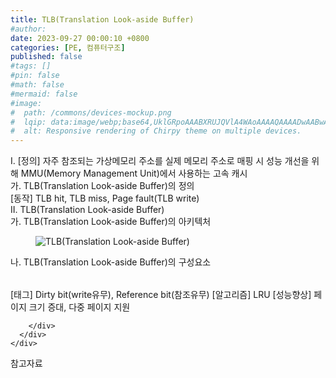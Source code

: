 ```yaml
---
title: TLB(Translation Look-aside Buffer)
#author: 
date: 2023-09-27 00:00:10 +0800
categories: [PE, 컴퓨터구조]
published: false
#tags: []
#pin: false
#math: false
#mermaid: false
#image:
#  path: /commons/devices-mockup.png
#  lqip: data:image/webp;base64,UklGRpoAAABXRUJQVlA4WAoAAAAQAAAADwAABwAAQUxQSDIAAAARL0AmbZurmr57yyIiqE8oiG0bejIYEQTgqiDA9vqnsUSI6H+oAERp2HZ65qP/VIAWAFZQOCBCAAAA8AEAnQEqEAAIAAVAfCWkAALp8sF8rgRgAP7o9FDvMCkMde9PK7euH5M1m6VWoDXf2FkP3BqV0ZYbO6NA/VFIAAAA
#  alt: Responsive rendering of Chirpy theme on multiple devices.
---
```


<div class="post-wrap">
  <div class="para">
    <div class="para-title">
      I. [정의] 자주 참조되는 가상메모리 주소를 실제 메모리 주소로 매핑 시 성능 개선을 위해 MMU(Memory Management Unit)에서 사용하는 고속 캐시
    </div>
    <div class="para-cntnt">
      <div class="para">
        <div class="para-title">
          가. TLB(Translation Look-aside Buffer)의 정의
        </div>
        <div class="para-cntnt">
          [동작] TLB hit, TLB miss, Page fault(TLB write)
        </div>
      </div>
    </div>
  </div>
  
  <div class="para">
    <div class="para-title">
      II. TLB(Translation Look-aside Buffer)
    </div>
    <div class="para-cntnt">
      <div class="para">
        <div class="para-title">
          가. TLB(Translation Look-aside Buffer)의 아키텍처
        </div>
        <div class="para-cntnt">
          <figure class="post-figure">
            <img src="/assets/img/posts/TLB(Translation-Look-aside-Buffer).png" alt="TLB(Translation Look-aside Buffer)">
<!--            <figcaption>Source: Unveiling the Metaverse: Exploring Emerging Trends, Multifaceted Perspectives, and Future Challenges</figcaption>-->
          </figure>
        </div>
      </div>
      <div class="para">
        <div class="para-title">
          나. TLB(Translation Look-aside Buffer)의 구성요소
        </div>
        <div class="para-cntnt">
          <table class="post-table">
          </table>
          [태그] Dirty bit(write유무), Reference bit(참조유무)
[알고리즘] LRU
[성능향상] 페이지 크기 증대, 다중 페이지 지원

        </div>
      </div>
    </div>
  </div>

  <div class="refr-wrap">
    <div class="refr-title">
        참고자료
    </div>
    <ol class="refr-list">
    <!--    <li>(나현식, 최대선) <a target="_blank" href="https://scienceon.kisti.re.kr/commons/util/originalView.do?cn=JAKO202225948430499&oCn=JAKO202225948430499&dbt=JAKO&journal=NJOU00291864">메타버스 보안 위협 요소 및 대응 방안 검토</a></li>-->
    <!--    <li>(M. Uddin, S. Manickam, H. Ullah, M. Obaidat and A. Dandoush) <a target="_blank" href="https://ieeexplore.ieee.org/abstract/document/10138386">Unveiling the Metaverse: Exploring Emerging Trends, Multifaceted Perspectives, and Future Challenges</a></li>-->
    </ol>
  </div>
</div>
